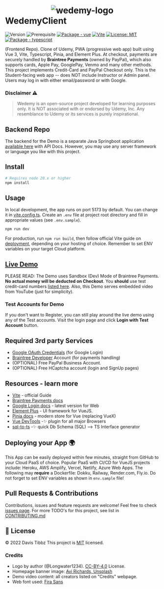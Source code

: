 <h1>
<div align="center"><img src="src/assets/logo_final_purple.png" alt="wedemy-logo"/> </div>
<div>WedemyClient</div>
</h1>

![Version](https://img.shields.io/badge/version-2.0.0-blue.svg?cacheSeconds=2592000)
![Prerequisite](https://img.shields.io/badge/node-20.x-blue.svg)
[![Package - vue](https://img.shields.io/github/package-json/dependency-version/Longwater1234/wedemyclient/vue?color=blue)](https://www.npmjs.com/package/vue)
[![Vite](https://img.shields.io/badge/vite-%23646CFF.svg?style=flat&logo=vite&logoColor=white)](https://www.npmjs.com/package/vite)
[![License: MIT](https://img.shields.io/github/license/Longwater1234/WedemyClient)](https://github.com/Longwater1234/WedemyClient/blob/master/LICENSE)
[![Package - typescript](https://img.shields.io/github/package-json/dependency-version/Longwater1234/wedemyclient/dev/typescript?color=blue)](https://www.npmjs.com/package/typescript)

(Frontend Repo). Clone of Udemy, PWA (progressive web app) built using Vue 3, Vite, Typescript, Pinia, and Element Plus.
At checkout, payments are securely handled by **Braintree Payments** (owned by PayPal), which also supports cards, Apple
Pay, GooglePay, Venmo and many other methods. This project implements Credit-Card and PayPal Checkout only. This is the
Student-facing web app -- does NOT include Instructor or Admin panel. Users may log in with either email/password or
with Google.

### Disclaimer ⚠

> Wedemy is an open-source project developed for learning purposes only. It is NOT associated with or endorsed
> by Udemy, Inc. Any resemblance to Udemy or its services is purely inspirational.

## Backend Repo

The backend for the Demo is a separate Java Springboot
application [available here](https://github.com/Longwater1234/WedemyServer) with API Docs. However, you may use any
server framework or language you like with this project.

## Install

```sh
# Requires node 20.x or higher
npm install
```

## Usage

In local development, the app runs on port 5173 by default. You can change it in [vite.config.ts](vite.config.ts).
Create an `.env` file at project root directory and fill in appropriate values (see `.env.sample`).

```sh
npm run dev
```

For production, run `npm run build`, then follow official Vite guide
on [deployment](https://vitejs.dev/guide/static-deploy.html), depending on your hosting of choice. Remember to set ENV
variables on your target Cloud platform.

## [Live Demo](https://wedemy.up.railway.app/)

PLEASE READ: The Demo uses Sandbox (Dev) Mode of Braintree Payments. **No actual money will be deducted on Checkout**.
You **should** use test credit-card
numbers [listed here](https://developer.paypal.com/braintree/docs/guides/credit-cards/testing-go-live/java). Also, this
Demo serves embedded video from YouTube (just for simplicity).

### Test Accounts for Demo

If you don't want to Register, you can still play around the live demo using any of the Test accounts. Visit the login
page and click **Login with Test Account** button.

## Required 3rd party Services

- [Google OAuth Credentials](https://console.developers.google.com/apis/credentials) (for Google Login)
- [Braintree Developer](https://developer.paypal.com/braintree/docs) Account (for payments handling)
- (OPTIONAL) Free PayPal Business Account.
- (OPTIONAL) Free HCaptcha account (login and SignUp pages)

## Resources - learn more

- [Vite](https://vitejs.dev/guide/) - official Guide
- [Braintree Payments docs](https://developer.paypal.com/braintree/docs/guides/drop-in/setup-and-integration/javascript/v3)
- [Google Login docs](https://developers.google.com/identity/gsi/web/guides/overview) - latest version for Web
- [Element Plus](https://element-plus.org/en-US/) - UI framework for VueJS.
- [Pinia docs](https://pinia.vuejs.org/) - modern store for Vue (replacing VueX)
- [Vue DevTools](https://devtools.vuejs.org/guide/installation.html) -✨ plugin for all major Browsers
- [sql-to-ts](https://rmp135.github.io/sql-ts/) -✨ quick Db Schema (SQL) --> TS Interface generator

## Deploying your App 🌍

This App can be easily deployed within few minutes, straight from GitHub to your Cloud PaaS of choice. Popular PaaS with CI/CD for VueJS projects
include: Heroku, AWS Amplify, Vercel, Netlify, Azure Web Apps. The following may **require** a Dockerfile:
Dokku, Railway, Render.com, Fly.io. Do not forget to set ENV variables as shown in `env.sample` file!

## Pull Requests & Contributions

Contributions, issues and feature requests are welcome!
Feel free to check [issues page](https://github.com//Longwater1234/WedemyClient/issues). For more TODO's for this
project, see list in [CONTRIBUTING.md](CONTRIBUTING.md)

## 📝 License

&copy; 2022 Davis Tibbz
This project is [MIT](https://github.com/Longwater1234/WedemyClient/blob/master/LICENSE) licensed.

### Credits

- Logo by author (@Longwater1234). [CC-BY-4.0](https://creativecommons.org/licenses/by/4.0/?ref=chooser-v1) License.
- Homepage banner image: [Avi Richards, Unsplash](https://unsplash.com/@avirichards)
- Demo video content: all creators listed on "Credits" webpage.
- Web font used: [Fira Sans](https://fonts.google.com/specimen/Fira%20Sans)
